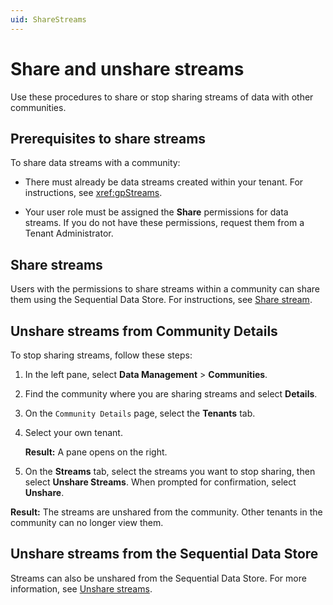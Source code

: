 ```yaml
---
uid: ShareStreams
---
```


# Share and unshare streams

Use these procedures to share or stop sharing streams of data with other communities. 

## Prerequisites to share streams

To share data streams with a community:

- There must already be data streams created within your tenant. For instructions, see <xref:gpStreams>.

- Your user role must be assigned the **Share** permissions for data streams. If you do not have these permissions, request them from a Tenant Administrator.

## Share streams

Users with the permissions to share streams within a community can share them using the Sequential Data Store. For instructions, see [Share stream](xref:manage-streams).

## Unshare streams from Community Details

To stop sharing streams, follow these steps:

1. In the left pane, select **Data Management** > **Communities**.

1. Find the community where you are sharing streams and select **Details**.

1. On the `Community Details` page, select the **Tenants** tab.

1. Select your own tenant.

   **Result:** A pane opens on the right.

1. On the **Streams** tab, select the streams you want to stop sharing, then select **Unshare Streams**. When prompted for confirmation, select **Unshare**.

**Result:** The streams are unshared from the community. Other tenants in the community can no longer view them.

## Unshare streams from the Sequential Data Store

Streams can also be unshared from the Sequential Data Store. For more information, see [Unshare streams](xref:manage-streams#unshare-streams).